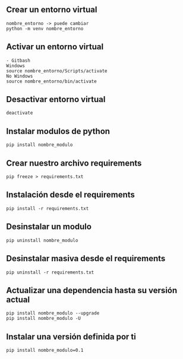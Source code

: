## Crear un entorno virtual

```
nombre_entorno -> puede cambiar
python -m venv nombre_entorno
```

## Activar un entorno virtual

```
- Gitbash
Windows
source nombre_entorno/Scripts/activate
No Windows
source nombre_entorno/bin/activate
```

## Desactivar entorno virtual

```
deactivate
```

## Instalar modulos de python

```
pip install nombre_modulo
```

## Crear nuestro archivo requirements

```
pip freeze > requirements.txt
```

## Instalación desde el requirements

```
pip install -r requirements.txt
```

## Desinstalar un modulo

```
pip uninstall nombre_modulo
```

## Desinstalar masiva desde el requirements

```
pip uninstall -r requirements.txt
```

## Actualizar una dependencia hasta su versión actual

```
pip install nombre_modulo --upgrade
pip install nombre_modulo -U
```

## Instalar una versión definida por ti

```
pip install nombre_modulo=0.1
```